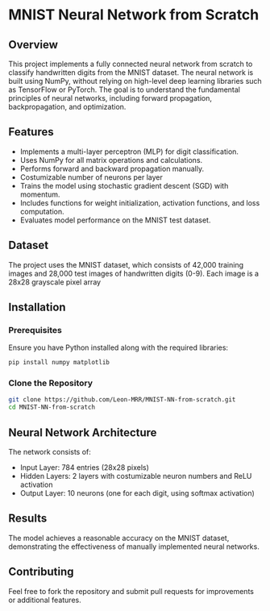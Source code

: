 # MNIST Neural Network from Scratch

## Overview
This project implements a fully connected neural network from scratch to classify handwritten digits from the MNIST dataset. The neural network is built using NumPy, without relying on high-level deep learning libraries such as TensorFlow or PyTorch. The goal is to understand the fundamental principles of neural networks, including forward propagation, backpropagation, and optimization.

## Features
- Implements a multi-layer perceptron (MLP) for digit classification.
- Uses NumPy for all matrix operations and calculations.
- Performs forward and backward propagation manually.
- Costumizable number of neurons per layer
- Trains the model using stochastic gradient descent (SGD) with momentum.
- Includes functions for weight initialization, activation functions, and loss computation.
- Evaluates model performance on the MNIST test dataset.

## Dataset
The project uses the MNIST dataset, which consists of 42,000 training images and 28,000 test images of handwritten digits (0-9). Each image is a 28x28 grayscale pixel array
## Installation
### Prerequisites
Ensure you have Python installed along with the required libraries:
```bash
pip install numpy matplotlib
```

### Clone the Repository
```bash
git clone https://github.com/Leon-MRR/MNIST-NN-from-scratch.git
cd MNIST-NN-from-scratch
```

## Neural Network Architecture
The network consists of:
- Input Layer: 784 entries (28x28 pixels)
- Hidden Layers: 2 layers with costumizable neuron numbers and ReLU activation
- Output Layer: 10 neurons (one for each digit, using softmax activation)

## Results
The model achieves a reasonable accuracy on the MNIST dataset, demonstrating the effectiveness of manually implemented neural networks.


## Contributing
Feel free to fork the repository and submit pull requests for improvements or additional features.



